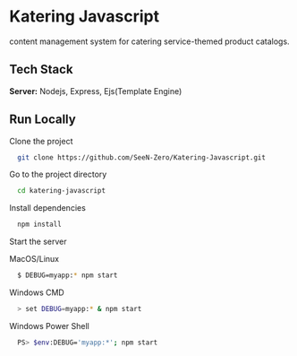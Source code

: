 
# Katering Javascript

content management system for catering service-themed product catalogs.


## Tech Stack

**Server:** Nodejs, Express, Ejs(Template Engine)


## Run Locally

Clone the project

```bash
  git clone https://github.com/SeeN-Zero/Katering-Javascript.git
```

Go to the project directory

```bash
  cd katering-javascript
```

Install dependencies

```bash
  npm install
```

Start the server

MacOS/Linux
```bash
  $ DEBUG=myapp:* npm start
```

Windows CMD
```bash
  > set DEBUG=myapp:* & npm start
```

Windows Power Shell
```bash
  PS> $env:DEBUG='myapp:*'; npm start
```
